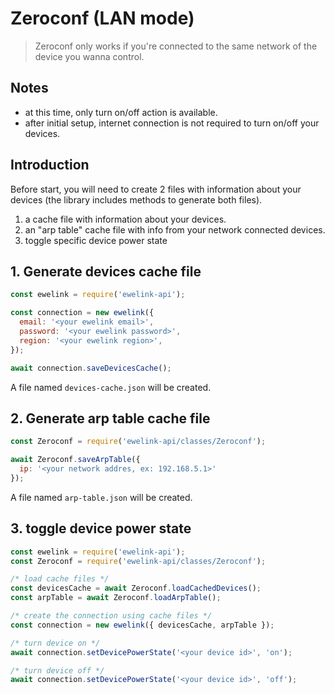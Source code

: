 # Zeroconf (LAN mode)

> Zeroconf only works if you're connected to the same network of the device you wanna control.


## Notes
* at this time, only turn on/off action is available.
* after initial setup, internet connection is not required to turn on/off your devices.


## Introduction
Before start, you will need to create 2 files with information about your devices (the library includes methods to generate both files).
1. a cache file with information about your devices.
2. an "arp table" cache file with info from your network connected devices.
3. toggle specific device power state


## 1. Generate devices cache file

```js
const ewelink = require('ewelink-api');

const connection = new ewelink({
  email: '<your ewelink email>',
  password: '<your ewelink password>',
  region: '<your ewelink region>',
});

await connection.saveDevicesCache();
```

A file named `devices-cache.json` will be created.


## 2. Generate arp table cache file

```js
const Zeroconf = require('ewelink-api/classes/Zeroconf');

await Zeroconf.saveArpTable({
  ip: '<your network addres, ex: 192.168.5.1>'
});
```

A file named `arp-table.json` will be created.


## 3. toggle device power state

```js
const ewelink = require('ewelink-api');
const Zeroconf = require('ewelink-api/classes/Zeroconf');

/* load cache files */
const devicesCache = await Zeroconf.loadCachedDevices();
const arpTable = await Zeroconf.loadArpTable();

/* create the connection using cache files */
const connection = new ewelink({ devicesCache, arpTable });

/* turn device on */
await connection.setDevicePowerState('<your device id>', 'on');

/* turn device off */
await connection.setDevicePowerState('<your device id>', 'off');
```